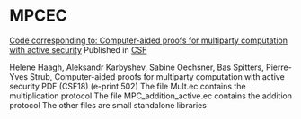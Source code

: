 # MPCEC
[Code corresponding to: Computer-aided proofs for multiparty computation with active security](https://arxiv.org/abs/1806.07197)
Published in [CSF](https://doi.org/10.1109/CSF.2018.00016)

Helene Haagh, Aleksandr Karbyshev, Sabine Oechsner, Bas Spitters, Pierre-Yves Strub, Computer-aided proofs for multiparty computation with active security PDF (CSF18) (e-print 502)
The file Mult.ec contains the multiplication protocol
The file MPC_addition_active.ec contains the addition protocol
The other files are small standalone libraries
